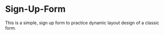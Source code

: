 # Sign-Up-Form

This is a simple, sign up form to practice dynamic layout design of a classic form. 